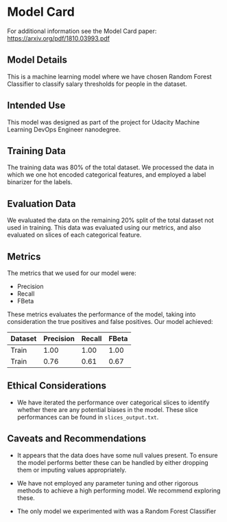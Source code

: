# Model Card

For additional information see the Model Card paper: https://arxiv.org/pdf/1810.03993.pdf

## Model Details
This is a machine learning model where we have chosen Random Forest Classifier to classify salary thresholds for people in the dataset.

## Intended Use
This model was designed as part of the project for Udacity Machine Learning DevOps Engineer nanodegree.

## Training Data
The training data was 80% of the total dataset. We processed the data in which we one hot encoded categorical features, and employed a label binarizer for the labels.

## Evaluation Data
We evaluated the data on the remaining 20% split of the total dataset not used in training. This data was evaluated using our metrics, and also evaluated on slices of each categorical feature.

## Metrics
The metrics that we used for our model were:
* Precision
* Recall
* FBeta


These metrics evaluates the performance of the model, taking into consideration the true positives and false positives.
Our model achieved:

| Dataset | Precision | Recall | FBeta |
|---------|-----------|--------|-------|
| Train   | 1.00       | 1.00    | 1.00   |
| Train   | 0.76     | 0.61  | 0.67 |


## Ethical Considerations
* We have iterated the performance over categorical slices to identify whether there are any potential biases in the model. These slice performances can be found in ```slices_output.txt```.

## Caveats and Recommendations

* It appears that the data does have some null values present. To ensure the model performs better these can be handled by either dropping them or imputing values appropriately.

* We have not employed any parameter tuning and other rigorous methods to achieve a high performing model. We recommend exploring these.

* The only model we experimented with was a Random Forest Classifier

